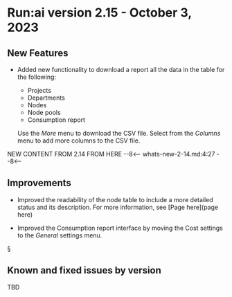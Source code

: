 # Run:ai version 2.15 - October 3, 2023

## New Features

<!-- RUN-10221/RUN-10426 Projects V2 - User will be able to export a CSV report - NEW FEATURE -->
* Added new functionality to download a report all the data in the table for the following:
    * Projects
    * Departments
    * Nodes
    * Node pools
    * Consumption report

    Use the *More* menu to download the CSV file. Select from the *Columns* menu to add more columns to the CSV file.

NEW CONTENT FROM 2.14 FROM HERE
--8<--
whats-new-2-14.md:4:27
--8<--
## Improvements

<!-- TODO RUN-9943/RUN-12176 Nodes - reflect the correct status of the node - add to nodes page the table from the TW ticket -->
* Improved the readability of the node table to include a more detailed status and its description. For more information, see [Page here](page here)

<!-- RUN-11421 Consumption report - Cost and bugs-->
* Improved the Consumption report interface by moving the Cost settings to the *General* settings menu.

<!-- RUN-5928 Node Scheduler - MS1 -->

<!-- RUN-7085/RUN-9480 Installation - Cluster wizard Improvements -->

<!-- RUN-7495/RUN11388 Support PSA / SCCs V2 \(security mechanism for pods on K8S/OCP\)-->

<!-- RUN-9386 Metrics API: Expose predefined metrics-->
§
<!-- RUN-9924/RUN-9925  Granular GPU compute time-slicing / Strict GPU compute time-slicing -->

<!-- RUN-9949 Container RUNtime Interface - No TW story as per ticket -->

<!-- RUN-9950 Support JFrog Artifactory private repository - No TW story as per ticket -->

<!-- RUN-10271/RUN-10321 Mark environment for workload type-->

<!-- RUN-10404/RUN-11747 Submit distributed training-->

<!-- RUN-10411/RUN-11390 Support self-signed certificates-->

<!-- RUN-10446/RUN-10447 RUN:ai Hyper-Scale - Scheduler - Phase 1: Adobe scenario-->

<!-- RUN-10451/RUN-10452 Support new Kubernetes and OpenShift releases - Q3/2023-->

<!-- RUN-10486 Project selection is persistent in the  \(V2\)-->

<!-- RUN-10493 Stabilize scheduler post Elastic Workloads changes-->

<!-- RUN-10602/RUN-10603 GPU Memory Request & Limit-->

<!-- RUN-10619 Email mechanism -->

<!-- RUN-10622 Policy blocks workloads that attempt to store data on the node-->

<!-- RUN-10639/RUN-11389 Researcher Service Refactoring - Step 1 \(UI only\)-->

<!-- RUN-10802 Quota management dashboard post-release -->

<!-- RUN-10862/RUN-10863 Department as a workspace asset creation scope - phase 2-->

<!-- RUN-11186/RUN-11241 Submitting an MPI/PT/TF/XGBoost distributed training from UI - 1st form page -->

<!-- RUN-11194/RUN-11239 All changes done in the UI for distributed training are hidden behind feature flag -->

<!-- RUN-11206/RUN-11242 Submitting distributed training from UI - 2nd form page-->

<!-- RUN-11219/RUN-11602 Submitting an MPI distributed training from UI - 3rd form page-->

<!-- RUN-11231/RUN-11240 Environment for distributed training-->

<!-- RUN-11282/RUN-11283 Nodepools enabled by default-->

<!-- RUN-11292/RUN-11592 General changes in favor of any asset based workload \(WS, training, DT\)-->

<!-- RUN-11325 R&D Support time Q3-->

<!-- RUN-11525/RUN-11538 Support Kubernetes non-privileged PSA on project namespaces for Openshift-->

<!-- RUN-11610 Sunset of old submit form-->

<!-- RUN-11692/RUN-11694 Scoping for template-->

<!-- RUN-11974 Use Secure images only \(UBI\)-->

<!-- RUN-12166 Cost fixes-->

<!-- Include from 2.14 -->

<!-- TODO Adjust the whats new for 2.14 to add in the sections for New features and Improvements. Then include those in the appropriate sections for 2.15 after the primary ones are written up.
--8<-- "home/whats-new-2-14.md:4:69"
-->

## Known and fixed issues by version

TBD